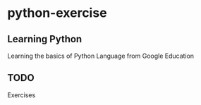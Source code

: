 # python-exercise
## Learning Python
Learning the basics of Python Language from Google Education

## TODO
Exercises